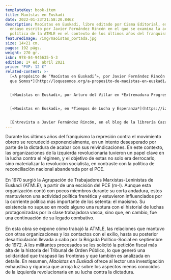 ```yaml
---
templateKey: book-item
title: Maoístas en Euskadi
date: 2022-01-23T21:58:20.846Z
description: Maoístas en Euskadi, libro editado por Cisma Editorial, es un
  ensayo escrito por Javier Fernández Rincón en el que se examina la actividad
  política de la ATMLE en el contexto de los últimos años del franquismo.
featuredimage: /img/maoistas_portada.jpg
size: 14×21 cm.
pages: 192 págs.
weight: 270 gr.
isbn: 978-84-945635-5-3
edition: 1ª ed. abril 2021
price: "PVP: 12 €"
related-content: >-
  [«A propósito de ‘Maoístas en Euskadi’», por Javier Fernández Rincón en *Lo
  que Somos*](http://loquesomos.org/a-proposito-de-maoistas-en-euskadi/)


  [«Maoístas en Euskadi», por Arturo del Villar en *Extremadura Progresista*](http://www.extremaduraprogresista.com/libre/40-libre-opinion/27615-maoistas-en-euskadi)


  [«Maoístas en Euskadi», en *Tiempos de Lucha y Esperanza*](https://izquierda-radical.blogspot.com/2021/05/maoistas-en-euskadi.html)


  [Entrevista a Javier Fernández Rincón, en el blog de la librería Cazarabet](http://www.cazarabet.com/conversacon/fichas/fichas1/maoistaseuskadi.htm)
---
```

Durante los últimos años del franquismo la represión contra el movimiento obrero se recrudeció exponencialmente, en un intento desesperado por parte de la dictadura de acabar con sus reivindicaciones. En este contexto, las organizaciones de la izquierda revolucionaria tuvieron un papel clave en la lucha contra el régimen, y el objetivo de estas no solo era derrocarlo, sino materializar la revolución socialista, en contraste con la política de reconciliación nacional abanderada por el PCE.\
\
En 1970 surgió la Agrupación de Trabajadores Marxistas-Leninistas de Euskadi (ATMLE), a partir de una escisión del PCE (m-l). Aunque esta organización contó con pocos miembros durante su corta andadura, estos mantuvieron una actividad política frenética y estuvieron influenciados por la corriente política más importante de los setenta: el maoísmo. Su existencia no supuso en modo alguno una ruptura con el historial de luchas protagonizadas por la clase trabajadora vasca, sino que, en cambio, fue una continuación de su legado combativo.\
\
En esta obra se expone cómo trabajó la ATMLE, las relaciones que mantuvo con otras organizaciones y los contactos con el exilio, hasta su posterior desarticulación llevada a cabo por la Brigada Político-Social en septiembre de 1972. A los militantes procesados se les solicitó la petición fiscal más alta de la historia del Tribunal de Orden Público, lo que generó una solidaridad que traspasó las fronteras y que también es analizada en detalle. En resumen, *Maoístas en Euskadi* ofrece al lector una investigación exhaustiva y rigurosa que arroja luz sobre los aspectos menos conocidos de la izquierda revolucionaria en su lucha contra la dictadura.